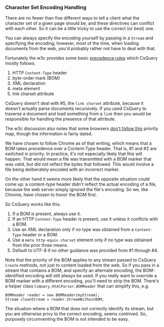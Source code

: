 ### Character Set Encoding Handling

There are no fewer than five different ways to tell a client what the character set of a given page should be, and these directives can conflict with each other. So it can be a little tricky to use the correct (or best) one.

You can always specify the encoding yourself by passing in a `Stream` and specifying the encoding; however, most of the time, when loading documents from the web, you'd probably rather not have to deal with that.

Fortunately the w3c provides some basic [precedence rules](http://www.w3.org/International/questions/qa-html-encoding-declarations#precedence) which CsQuery mostly follows.

1. HTTP `Content-Type` header
2. byte-order mark (BOM)
3. XML declaration
4. meta element
5. link charset attribute

CsQuery doesn't deal with #5, the `link charset` attribute, because it doesn't actually parse documents recursively.  If you used CsQuery to traverse a document and load something from a `link` then you would be responsible for handling the presence of that attribute.

The w3c discussion also notes that some browsers [don't follow this](http://www.w3.org/International/tests/tests-html-css/tests-character-encoding/results-html-encoding-basic) priority map, though the information is fairly dated.

We have chosen to follow Chrome as of that writing, which means that a BOM takes precedence over a Content-Type header. That is, #1 and #2 are switched in priority. In practice, it's not especially likely that this will happen. That would mean a file was transmitted with a BOM marker that was valid, but did not reflect the bytes that followed. This would involve a file being deliberately encoded with an incorrect marker.

On the other hand it seems more likely that the opposite situation could come up: a content-type header didn't reflect the actual encoding of a file, because the web server simply ignored the file's encoding. So we, like Chrome, have chosen to honor the BOM first.

So CsQuery works like this.

1. If a BOM is present, always use it.
2. If an HTTP `Content-Type` header is present, use it unless it conflicts with a BOM.
3. Use an XML declaration only if no type was obtained from a `Content-Type` header or a BOM.
4. Use a `meta http-equiv charset` element only if no type was obtained from the prior three means.
5. Default to UTF-8 if no other guidance was provided from #1 through #4.

Note that the priority of the BOM applies to any stream passed to CsQuery `Create` methods, not just to content loaded from the web. So if you pass in a stream that contains a BOM, and specify an alternate encoding, the BOM-identified encoding will still always be used. If you really want to override a BOM marker with a different encoding, you'll need to strip the BOM. There's a helper class  `CsQuery.HtmlParser.BOMReader` that can simplify this, e.g.

    BOMReader reader = new BOMReader(myStream);
    Stream cleanStream = reader.StreamWithoutBOM;

The situation where a BOM that does not correctly identify its stream, but you are otherwise privy to the correct encoding, seems contrived. So, purposely circumventing the BOM is not intended to be easy.

